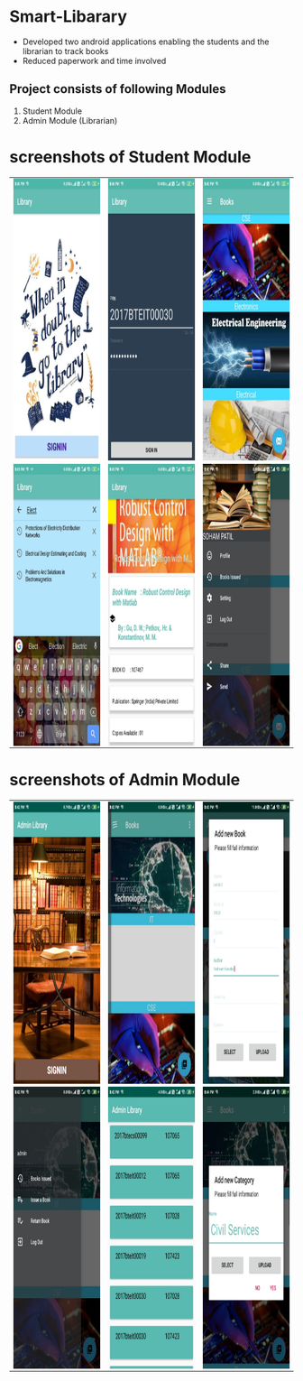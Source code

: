 # Smart-Libarary

<ul>
	<li>Developed two android applications enabling the students and the librarian to track books</li>
	<li>Reduced paperwork and time involved </li>
</ul>
<h2>Project consists of following Modules</h2>


<ol>
	<li> Student Module</li>
	<li>Admin Module (Librarian)</li>
</ol>

# screenshots of Student Module


<table width="100%" border="0">
  
  <tr>    
    <td><img src="images/1/1.jpeg" height="500" width="300" alt="" align="left" /></td>
    <td><img src="images/1/2.jpeg" height="500" width="300" alt="" align="center" /></td>
    <td><img src="images/1/3.jpeg" height="500" width="300" alt="" align="right"/></td>
  </tr>

  <tr>    
      <td><img src="images/1/4.jpeg" height="500" width="300" alt="" align="left" /></td>
      <td><img src="images/1/5.jpeg" height="500" width="300" alt="" align="center" /></td>
      <td><img src="images/1/6.jpeg" height="500" width="300" alt="" align="right"/></td>
  </tr>
</table>


# screenshots of Admin Module


<table width="100%" border="0">
  
  <tr>    
    <td><img src="images/2/1.jpeg" height="500" width="300" alt="" align="left" /></td>
    <td><img src="images/2/2.jpeg" height="500" width="300" alt="" align="center" /></td>
    <td><img src="images/2/3.jpeg" height="500" width="300" alt="" align="right"/></td>
  </tr>

  <tr>    
      <td><img src="images/2/4.jpeg" height="500" width="300" alt="" align="left" /></td>
      <td><img src="images/2/5.jpeg" height="500" width="300" alt="" align="center" /></td>
      <td><img src="images/2/6.jpeg" height="500" width="300" alt="" align="right"/></td>
  </tr>
</table>
